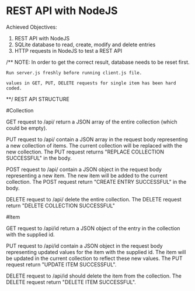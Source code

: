 # REST API with NodeJS

Achieved Objectives:
  1. REST API with NodeJS
  2. SQLite database to read, create, modify and delete entries
  3. HTTP requests in NodeJS to test a REST API

/**
	NOTE: In order to get the correct result, database needs to be reset first.
	
	Run server.js freshly before running client.js file.
	
	values in GET, PUT, DELETE requests for single item has been hard coded.
**/
REST API STRUCTURE

#Collection

GET request to /api/ return a JSON array of the entire collection (which could be empty).

PUT request to /api/ contain a JSON array in the request body representing a new collection of items. The current collection will be replaced with the new collection. 
The PUT request returns "REPLACE COLLECTION SUCCESSFUL" in the body.

POST request to /api/ contain a JSON object in the request body representing a new item. The new item will be added to the current collection. The POST request return "CREATE ENTRY SUCCESSFUL" in the body.

DELETE request to /api/ delete the entire collection. The DELETE request return "DELETE COLLECTION SUCCESSFUL"

#Item

GET request to /api/id return a JSON object of the entry in the collection with the supplied id.

PUT request to /api/id contain a JSON object in the request body representing updated values for the item with the supplied id. The item will be updated in the current collection to reflect these new values. The PUT request return "UPDATE ITEM SUCCESSFUL".

DELETE request to /api/id should delete the item from the collection. The DELETE request return "DELETE ITEM SUCCESSFUL".


